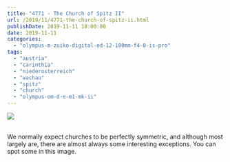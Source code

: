 ```yaml
---
title: "4771 - The Church of Spitz II"
url: /2019/11/4771-the-church-of-spitz-ii.html
publishDate: 2019-11-11 18:00:00
date: 2019-11-11
categories: 
  - "olympus-m-zuiko-digital-ed-12-100mm-f4-0-is-pro"
tags: 
  - "austria"
  - "carinthia"
  - "niederosterreich"
  - "wachau"
  - "spitz"
  - "church"
  - "olympus-om-d-e-m1-mk-ii"
---
```

<div class="container">
<div class="center"><a target="_blank" href="https://d25zfm9zpd7gm5.cloudfront.net/1200x1200/2018/20180430_153633_lr.jpg"><img class="webfeedsFeaturedVisual" src="https://d25zfm9zpd7gm5.cloudfront.net/0600x0600/2018/20180430_153633_lr.jpg" /></a></div>
</div>
<br />

We normally expect churches to be perfectly symmetric, and although
most largely are, there are almost always some interesting
exceptions. You can spot some in this image.